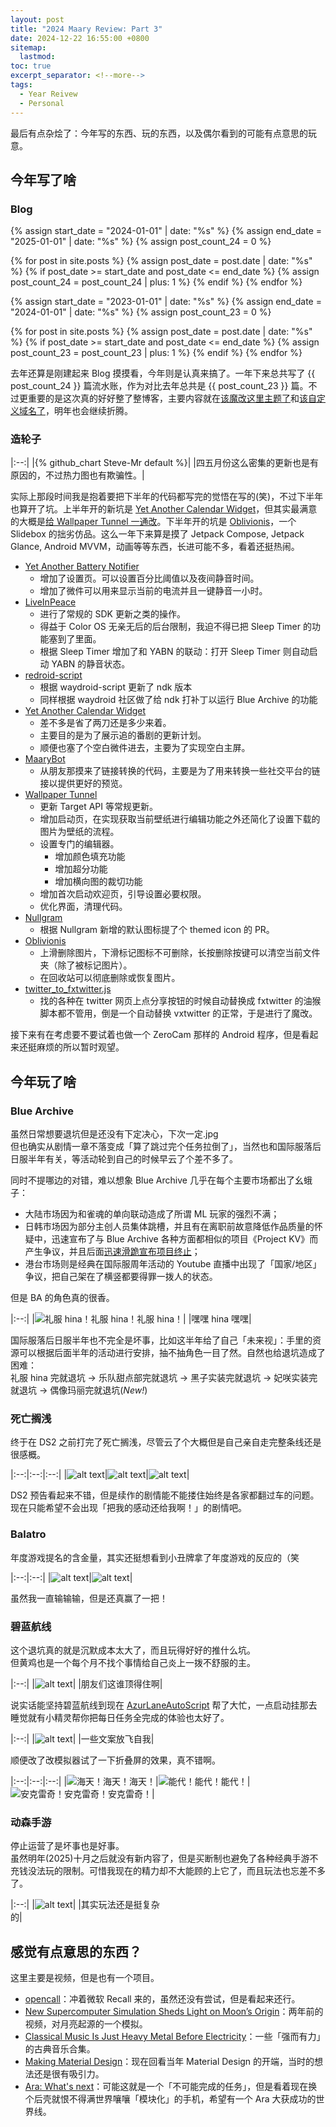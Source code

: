 ```yaml
---
layout: post
title: "2024 Maary Review: Part 3"
date: 2024-12-22 16:55:00 +0800
sitemap:
  lastmod: 
toc: true 
excerpt_separator: <!--more-->
tags:
  - Year Reivew
  - Personal
---
```


最后有点杂烩了：今年写的东西、玩的东西，以及偶尔看到的可能有点意思的玩意。  

<!--more-->

## 今年写了啥

### Blog

{% assign start_date = "2024-01-01" | date: "%s" %}
{% assign end_date = "2025-01-01" | date: "%s" %}
{% assign post_count_24 = 0 %}

{% for post in site.posts %}
  {% assign post_date = post.date | date: "%s" %}
  {% if post_date >= start_date and post_date <= end_date %}
    {% assign post_count_24 = post_count_24 | plus: 1 %}
  {% endif %}
{% endfor %}

{% assign start_date = "2023-01-01" | date: "%s" %}
{% assign end_date = "2024-01-01" | date: "%s" %}
{% assign post_count_23 = 0 %}

{% for post in site.posts %}
  {% assign post_date = post.date | date: "%s" %}
  {% if post_date >= start_date and post_date <= end_date %}
    {% assign post_count_23 = post_count_23 | plus: 1 %}
  {% endif %}
{% endfor %}

去年还算是刚建起来 Blog 摸摸看，今年则是认真来搞了。一年下来总共写了 {{ post_count_24 }} 篇流水账，作为对比去年总共是 {{ post_count_23 }} 篇。不过更重要的是这次真的好好整了整博客，主要内容就在[该魔改这里主题了](2024-04-24-maary-flavored-minima.md)和[该自定义域名了](2024-04-24-custom-domain!.md)，明年也会继续折腾。  

### 造轮子

|:--:|
|{% github_chart Steve-Mr default %}|
|四五月份这么密集的更新也是有原因的，不过热力图也有欺骗性。|

实际上那段时间我是抱着要把下半年的代码都写完的觉悟在写的(笑)，不过下半年也算开了坑。上半年开的新坑是 [Yet Another Calendar Widget](https://github.com/Steve-Mr/YetAnotherCalendarWidget)，但其实最满意的大概是[给 Wallpaper Tunnel 一通改](2024-04-22-Wallpaper-Tunnel-3.0.md)。下半年开的坑是 [Oblivionis](https://github.com/Steve-Mr/Oblivionis)，一个 Slidebox 的拙劣仿品。这么一年下来算是摸了 Jetpack Compose, Jetpack Glance, Android MVVM，动画等等东西，长进可能不多，看着还挺热闹。  

- [Yet Another Battery Notifier](https://github.com/Steve-Mr/YetAnotherBatteryNotifier)
  - 增加了设置页。可以设置百分比阈值以及夜间静音时间。
  - 增加了微件可以用来显示当前的电流并且一键静音一小时。
- [LiveInPeace](https://github.com/Steve-Mr/LiveInPeace)
  - 进行了常规的 SDK 更新之类的操作。
  - 得益于 Color OS 无亲无后的后台限制，我迫不得已把 Sleep Timer 的功能塞到了里面。
  - 根据 Sleep Timer 增加了和 YABN 的联动：打开 Sleep Timer 则自动启动 YABN 的静音状态。
- [redroid-script](https://github.com/Steve-Mr/redroid-script)
  - 根据 waydroid-script 更新了 ndk 版本
  - 同样根据 waydroid 社区做了给 ndk 打补丁以运行 Blue Archive 的功能
- [Yet Another Calendar Widget](https://github.com/Steve-Mr/YetAnotherCalendarWidget)
  - 差不多是省了两刀还是多少来着。
  - 主要目的是为了展示追的番剧的更新计划。
  - 顺便也塞了个空白微件进去，主要为了实现空白主屏。
- [MaaryBot](https://gist.github.com/Steve-Mr/3d6c03ef1e09594330b174d7e6dc20f9)
  - 从朋友那摸来了链接转换的代码，主要是为了用来转换一些社交平台的链接以提供更好的预览。
- [Wallpaper Tunnel](https://github.com/Steve-Mr/WallpaperTunnel)
  - 更新 Target API 等常规更新。
  - 增加启动页，在实现获取当前壁纸进行编辑功能之外还简化了设置下载的图片为壁纸的流程。
  - 设置专门的编辑器。
    - 增加颜色填充功能
    - 增加超分功能
    - 增加横向图的裁切功能
  - 增加首次启动欢迎页，引导设置必要权限。
  - 优化界面，清理代码。
- [Nullgram](https://github.com/qwq233/Nullgram)
  - 根据 Nullgram 新增的默认图标提了个 themed icon 的 PR。
- [Oblivionis](https://github.com/Steve-Mr/Oblivionis)
  - 上滑删除图片，下滑标记图标不可删除，长按删除按键可以清空当前文件夹（除了被标记图片）。
  - 在回收站可以彻底删除或恢复图片。
- [twitter_to_fxtwitter.js](https://gist.github.com/Steve-Mr/225223060230a2dcd6a0e57efeb97325)
  - 找的各种在 twitter 网页上点分享按钮的时候自动替换成 fxtwitter 的油猴脚本都不管用，倒是一个自动替换 vxtwitter 的正常，于是进行了魔改。

接下来有在考虑要不要试着也做一个 ZeroCam 那样的 Android 程序，但是看起来还挺麻烦的所以暂时观望。 


## 今年玩了啥

### Blue Archive

虽然日常想要退坑但是还没有下定决心，下次一定.jpg  
但也确实从剧情一章不落变成「算了跳过完个任务拉倒了」，当然也和国际服落后日服半年有关，等活动轮到自己的时候早云了个差不多了。  

同时不提哪边的对错，难以想象 Blue Archive 几乎在每个主要市场都出了幺蛾子：  
- 大陆市场因为和雀魂的单向联动造成了所谓 ML 玩家的强烈不满；
- 日韩市场因为部分主创人员集体跳槽，并且有在离职前故意降低作品质量的怀疑中，迅速宣布了与 Blue Archive 各种方面都相似的项目《Project KV》而产生争议，并且后面[迅速滑跪宣布项目终止](https://gnn.gamer.com.tw/detail.php?sn=273508)；
- 港台市场则是经典在国际服周年活动的 Youtube 直播中出现了「国家/地区」争议，把自己架在了横竖都要得罪一拨人的状态。  

但是 BA 的角色真的很香。  

|:--:|
|![礼服 hina！礼服 hina！礼服 hina！](/assets/2024-12-31-2024-Maary-Review/image-27.webp)|
|嘿嘿 hina 嘿嘿|

国际服落后日服半年也不完全是坏事，比如这半年给了自己「未来视」：手里的资源可以根据后面半年的活动进行安排，抽不抽角色一目了然。自然也给退坑造成了困难：  
礼服 hina 完就退坑 -> 乐队甜点部完就退坑 -> 黑子实装完就退坑 -> 妃咲实装完就退坑 -> 偶像玛丽完就退坑(*New!*)

### 死亡搁浅

终于在 DS2 之前打完了死亡搁浅，尽管云了个大概但是自己亲自走完整条线还是很感概。  

|:--:|:--:|:--:|
|![alt text](/assets/2024-12-31-2024-Maary-Review/image-28.webp)|![alt text](/assets/2024-12-31-2024-Maary-Review/image-29.webp)|![alt text](/assets/2024-12-31-2024-Maary-Review/image-30.webp)|

DS2 预告看起来不错，但是续作的剧情能不能搂住始终是各家都翻过车的问题。现在只能希望不会出现「把我的感动还给我啊！」的剧情吧。

### Balatro

年度游戏提名的含金量，其实还挺想看到小丑牌拿了年度游戏的反应的（笑  

|:--:|:--:|
|![alt text](/assets/2024-12-31-2024-Maary-Review/image-31.webp)|![alt text](/assets/2024-12-31-2024-Maary-Review/image-32.webp)|

虽然我一直输输输，但是还真赢了一把！  

### 碧蓝航线

这个退坑真的就是沉默成本太大了，而且玩得好好的推什么坑。  
但黄鸡也是一个每个月不找个事情给自己炎上一拨不舒服的主。  

|:--:|
|![alt text](/assets/2024-12-31-2024-Maary-Review/image-33.webp)|
|朋友们这谁顶得住啊|

说实话能坚持碧蓝航线到现在 [AzurLaneAutoScript](https://github.com/LmeSzinc/AzurLaneAutoScript) 帮了大忙，一点启动挂那去睡觉就有小精灵帮你把每日任务全完成的体验也太好了。  

<div markdown='block' style="width: 50%;">

|:--:|
|![alt text](/assets/2024-12-31-2024-Maary-Review/image-37.webp)|
|一些文案放飞自我|

</div>

顺便改了改模拟器试了一下折叠屏的效果，真不错啊。  

|:--:|:--:|:--:|
|![海天！海天！海天！](/assets/2024-12-31-2024-Maary-Review/image-34.webp)|![能代！能代！能代！](/assets/2024-12-31-2024-Maary-Review/image-35.webp)|![安克雷奇！安克雷奇！安克雷奇！](/assets/2024-12-31-2024-Maary-Review/image-36.webp)|


### 动森手游

停止运营了是坏事也是好事。  
虽然明年(2025)十月之后就没有新内容了，但是买断制也避免了各种经典手游不充钱没法玩的限制。可惜我现在的精力却不大能顾的上它了，而且玩法也忘差不多了。  

<div markdown="block" style="width: 50%;">

|:--:|
|![alt text](/assets/2024-12-31-2024-Maary-Review/20241221230910.webp)|
|其实玩法还是挺复杂的|

</div>

## 感觉有点意思的东西？

这里主要是视频，但是也有一个项目。  

- [opencall](https://github.com/openrecall/openrecall)：冲着微软 Recall 来的，虽然还没有尝试，但是看起来还行。
- [New Supercomputer Simulation Sheds Light on Moon’s Origin](https://www.youtube.com/watch?v=kRlhlCWplqk)：两年前的视频，对月亮起源的一个模拟。
- [Classical Music Is Just Heavy Metal Before Electricity](https://www.youtube.com/watch?v=Zdol7Q3DMs4)：一些「强而有力」的古典音乐合集。
- [Making Material Design](https://www.youtube.com/watch?v=rrT6v5sOwJg)：现在回看当年 Material Design 的开端，当时的想法还是很有吸引力。
- [Ara: What's next](https://www.youtube.com/watch?v=aWW5mQadZAY)：可能这就是一个「不可能完成的任务」，但是看着现在换个后壳就恨不得满世界嚷嚷「模块化」的手机，希望有一个 Ara 大获成功的世界线。